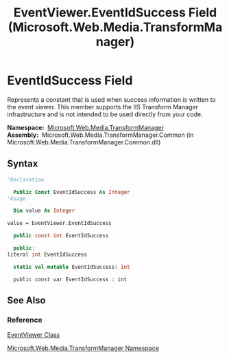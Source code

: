 ﻿---
title: EventViewer.EventIdSuccess Field (Microsoft.Web.Media.TransformManager)
TOCTitle: EventIdSuccess Field
ms:assetid: F:Microsoft.Web.Media.TransformManager.EventViewer.EventIdSuccess
ms:mtpsurl: https://msdn.microsoft.com/en-us/library/microsoft.web.media.transformmanager.eventviewer.eventidsuccess(v=VS.90)
ms:contentKeyID: 35520963
ms.date: 06/14/2012
mtps_version: v=VS.90
f1_keywords:
- Microsoft.Web.Media.TransformManager.EventViewer.EventIdSuccess
dev_langs:
- csharp
- jscript
- vb
- FSharp
- cpp
api_location:
- Microsoft.Web.Media.TransformManager.Common.dll
api_name:
- Microsoft.Web.Media.TransformManager.EventViewer.EventIdSuccess
api_type:
- Managed
topic_type:
- apiref
- kbSyntax
product_family_name: VS
ROBOTS: INDEX,FOLLOW
---

# EventIdSuccess Field

Represents a constant that is used when success information is written to the event viewer. This member supports the IIS Transform Manager infrastructure and is not intended to be used directly from your code.

**Namespace:**  [Microsoft.Web.Media.TransformManager](microsoft-web-media-transformmanager-namespace.md)  
**Assembly:**  Microsoft.Web.Media.TransformManager.Common (in Microsoft.Web.Media.TransformManager.Common.dll)

## Syntax

```vb
'Declaration

  Public Const EventIdSuccess As Integer
'Usage

  Dim value As Integer

value = EventViewer.EventIdSuccess
```

```csharp
  public const int EventIdSuccess
```

```cpp
  public:
literal int EventIdSuccess
```

``` fsharp
  static val mutable EventIdSuccess: int
```

```jscript
  public const var EventIdSuccess : int
```

## See Also

### Reference

[EventViewer Class](eventviewer-class-microsoft-web-media-transformmanager.md)

[Microsoft.Web.Media.TransformManager Namespace](microsoft-web-media-transformmanager-namespace.md)

